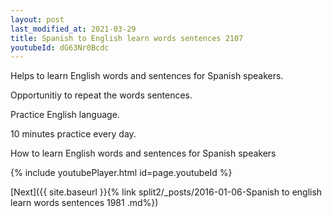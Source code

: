 ```yaml
---
layout: post
last_modified_at: 2021-03-29
title: Spanish to English learn words sentences 2107 
youtubeId: dG63Nr0Bcdc
---
```

 
 
Helps to learn English words and sentences for Spanish speakers.

Opportunitiy to repeat the words sentences. 

Practice English language. 
 
10 minutes practice every day. 
 
How to learn English words and sentences for Spanish speakers 
 
{% include youtubePlayer.html id=page.youtubeId %}
 
 
[Next]({{ site.baseurl }}{% link  split2/_posts/2016-01-06-Spanish to english learn words sentences 1981 .md%})
 
